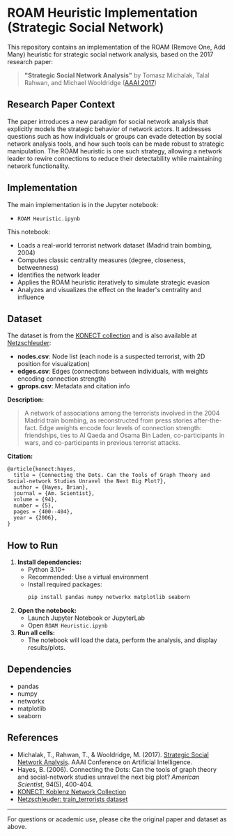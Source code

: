 # ROAM Heuristic Implementation (Strategic Social Network)

This repository contains an implementation of the ROAM (Remove One, Add Many) heuristic for strategic social network analysis, based on the 2017 research paper:

> **"Strategic Social Network Analysis"** by Tomasz Michalak, Talal Rahwan, and Michael Wooldridge ([AAAI 2017](https://aaai.org/papers/11142-aaai-31-2017/))

## Research Paper Context

The paper introduces a new paradigm for social network analysis that explicitly models the strategic behavior of network actors. It addresses questions such as how individuals or groups can evade detection by social network analysis tools, and how such tools can be made robust to strategic manipulation. The ROAM heuristic is one such strategy, allowing a network leader to rewire connections to reduce their detectability while maintaining network functionality.

## Implementation

The main implementation is in the Jupyter notebook:
- `ROAM Heuristic.ipynb`

This notebook:
- Loads a real-world terrorist network dataset (Madrid train bombing, 2004)
- Computes classic centrality measures (degree, closeness, betweenness)
- Identifies the network leader
- Applies the ROAM heuristic iteratively to simulate strategic evasion
- Analyzes and visualizes the effect on the leader's centrality and influence

## Dataset

The dataset is from the [KONECT collection](http://konect.cc/networks/moreno_train) and is also available at [Netzschleuder](https://networks.skewed.de/net/train_terrorists):
- **nodes.csv**: Node list (each node is a suspected terrorist, with 2D position for visualization)
- **edges.csv**: Edges (connections between individuals, with weights encoding connection strength)
- **gprops.csv**: Metadata and citation info

**Description:**
> A network of associations among the terrorists involved in the 2004 Madrid train bombing, as reconstructed from press stories after-the-fact. Edge weights encode four levels of connection strength: friendships, ties to Al Qaeda and Osama Bin Laden, co-participants in wars, and co-participants in previous terrorist attacks.

**Citation:**
```
@article{konect:hayes,
  title = {Connecting the Dots. Can the Tools of Graph Theory and Social-network Studies Unravel the Next Big Plot?},
  author = {Hayes, Brian},
  journal = {Am. Scientist},
  volume = {94},
  number = {5},
  pages = {400--404},
  year = {2006},
}
```

## How to Run

1. **Install dependencies:**
   - Python 3.10+
   - Recommended: Use a virtual environment
   - Install required packages:
     ```bash
     pip install pandas numpy networkx matplotlib seaborn
     ```
2. **Open the notebook:**
   - Launch Jupyter Notebook or JupyterLab
   - Open `ROAM Heuristic.ipynb`
3. **Run all cells:**
   - The notebook will load the data, perform the analysis, and display results/plots.

## Dependencies
- pandas
- numpy
- networkx
- matplotlib
- seaborn

## References
- Michalak, T., Rahwan, T., & Wooldridge, M. (2017). [Strategic Social Network Analysis](https://aaai.org/papers/11142-aaai-31-2017/). AAAI Conference on Artificial Intelligence.
- Hayes, B. (2006). Connecting the Dots: Can the tools of graph theory and social-network studies unravel the next big plot? *American Scientist*, 94(5), 400-404.
- [KONECT: Koblenz Network Collection](http://konect.cc/networks/moreno_train)
- [Netzschleuder: train_terrorists dataset](https://networks.skewed.de/net/train_terrorists)

---

For questions or academic use, please cite the original paper and dataset as above. 
